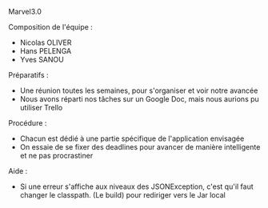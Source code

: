 Marvel3.0

Composition de l'équipe :

- Nicolas OLIVER	
- Hans PELENGA
- Yves SANOU

Préparatifs :

- Une réunion toutes les semaines, pour s'organiser et voir notre avancée
- Nous avons réparti nos tâches sur un Google Doc, mais nous aurions pu utiliser Trello

Procédure :

- Chacun est dédié à une partie spécifique de l'application envisagée
- On essaie de se fixer des deadlines pour avancer de manière intelligente et ne pas procrastiner

Aide :

- Si une erreur s'affiche aux niveaux des JSONException, c'est qu'il faut changer le classpath. (Le build) pour rediriger vers le Jar local
